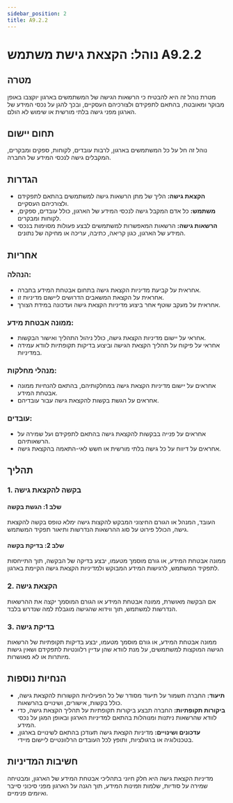 ```yaml
---
sidebar_position: 2
title: A9.2.2
---
```


# נוהל: הקצאת גישת משתמש A9.2.2

## מטרה
מטרת נוהל זה היא להבטיח כי הרשאות הגישה של המשתמשים בארגון יוקצבו באופן מבוקר ומאובטח, בהתאם לתפקידם ולצורכיהם העסקיים, ובכך להגן על נכסי המידע של הארגון מפני גישה בלתי מורשית או שימוש לא הולם.

## תחום יישום
נוהל זה חל על כל המשתמשים בארגון, לרבות עובדים, לקוחות, ספקים ומבקרים, המקבלים גישה לנכסי המידע של החברה.

## הגדרות
- **הקצאת גישה:** הליך של מתן הרשאות גישה למשתמשים בהתאם לתפקידם ולצורכיהם העסקיים.
- **משתמש:** כל אדם המקבל גישה לנכסי המידע של הארגון, כולל עובדים, ספקים, לקוחות ומבקרים.
- **הרשאות גישה:** הרשאות המאפשרות למשתמשים לבצע פעולות מסוימות בנכסי המידע של הארגון, כגון קריאה, כתיבה, עריכה או מחיקה של נתונים.

## אחריות
### הנהלה:
- אחראית על קביעת מדיניות הקצאת גישה בתחום אבטחת המידע בחברה.
- אחראית על הקצאת המשאבים הדרושים ליישום מדיניות זו.
- אחראית על מעקב שוטף אחר ביצוע מדיניות הקצאת גישה ועדכונה במידת הצורך.

### ממונה אבטחת מידע:
- אחראי על יישום מדיניות הקצאת גישה, כולל ניהול התהליך ואישור הבקשות.
- אחראי על פיקוח על תהליך הקצאת הגישה וביצוע בדיקות תקופתיות לוודא עמידה במדיניות.

### מנהלי מחלקות:
- אחראים על יישום מדיניות הקצאת גישה במחלקותיהם, בהתאם להנחיות ממונה אבטחת המידע.
- אחראים על הגשת בקשות להקצאת גישה עבור עובדיהם.

### עובדים:
- אחראים על פנייה בבקשות להקצאת גישה בהתאם לתפקידם ועל שמירה על הרשאותיהם.
- אחראים על דיווח על כל גישה בלתי מורשית או חשש לאי-התאמה בהקצאת גישה.

## תהליך
### 1. בקשה להקצאת גישה
#### שלב 1: הגשת בקשה
העובד, המנהל או הגורם החיצוני המבקש להקצות גישה ימלא טופס בקשה להקצאת גישה, הכולל פירוט על סוג ההרשאות הנדרשות ותיאור תפקיד המשתמש.

#### שלב 2: בדיקת בקשה
ממונה אבטחת המידע, או גורם מוסמך מטעמו, יבצע בדיקה של הבקשה, תוך התייחסות לתפקיד המשתמש, לרגישות המידע המבוקש ולמדיניות הקצאת גישה הקיימת בארגון.

### 2. הקצאת גישה
אם הבקשה מאושרת, ממונה אבטחת המידע או הגורם המוסמך יקצה את ההרשאות הנדרשות למשתמש, תוך ווידוא שהגישה מוגבלת למה שנדרש בלבד.

### 3. בדיקת גישה
ממונה אבטחת המידע, או גורם מוסמך מטעמו, יבצע בדיקות תקופתיות של הרשאות הגישה המוקצות למשתמשים, על מנת לוודא שהן עדיין רלוונטיות לתפקידם ושאין גישות מיותרות או לא מאושרות.

## הנחיות נוספות
- **תיעוד:** החברה תשמור על תיעוד מסודר של כל הפעילויות הקשורות להקצאת גישה, כולל בקשות, אישורים, ושינויים בהרשאות.
- **ביקורות תקופתיות:** החברה תבצע ביקורות תקופתיות על תהליך הקצאת גישה, כדי לוודא שהרשאות ניתנות ומנוהלות בהתאם למדיניות הארגון ובאופן המגן על נכסי המידע.
- **עדכונים ושינויים:** מדיניות הקצאת גישה תעודכן בהתאם לשינויים בארגון, בטכנולוגיה או ברגולציות, ותופץ לכל העובדים הרלוונטיים ליישום מיידי.

## חשיבות המדיניות
מדיניות הקצאת גישה היא חלק חיוני בתהליכי אבטחת המידע של הארגון, ומבטיחה שמירה על סודיות, שלמות וזמינות המידע, תוך הגנה על הארגון מפני סיכוני סייבר ואיומים פנימיים.
